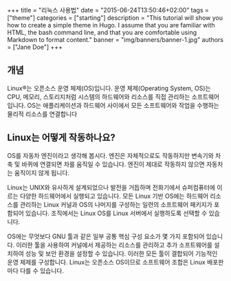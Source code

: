 +++
title = "리눅스 사용법"
date = "2015-06-24T13:50:46+02:00"
tags = ["theme"]
categories = ["starting"]
description = "This tutorial will show you how to create a simple theme in Hugo. I assume that you are familiar with HTML, the bash command line, and that you are comfortable using Markdown to format content."
banner = "img/banners/banner-1.jpg"
authors = ["Jane Doe"]
+++

## 개념

Linux®는 오픈소스 운영 체제(OS)입니다. 운영 체제(Operating System, OS)는 CPU, 메모리, 스토리지처럼 시스템의 하드웨어와 리소스를 직접 관리하는 소프트웨어입니다. OS는 애플리케이션과 하드웨어 사이에서 모든 소프트웨어와 작업을 수행하는 물리적 리소스를 연결합니다

## Linux는 어떻게 작동하나요?

OS를 자동차 엔진이라고 생각해 봅시다. 엔진은 자체적으로도 작동하지만 변속기와 차축 및 바퀴에 연결되면 차를 움직일 수 있습니다. 엔진이 제대로 작동하지 않으면 자동차는 움직이지 않게 됩니다.

Linux는 UNIX와 유사하게 설계되었으나 발전을 거듭하며 전화기에서 슈퍼컴퓨터에 이르는 다양한 하드웨어에서 실행되고 있습니다. 모든 Linux 기반 OS에는 하드웨어 리소스를 관리하는 Linux 커널과 OS의 나머지를 구성하는 일련의 소프트웨어 패키지가 포함되어 있습니다. 조직에서는 Linux OS를 Linux 서버에서 실행하도록 선택할 수 있습니다.

OS에는 무엇보다 GNU 툴과 같은 일부 공통 핵심 구성 요소가 몇 가지 포함되어 있습니다. 이러한 툴을 사용하여 커널에서 제공하는 리소스를 관리하고 추가 소프트웨어를 설치하여 성능 및 보안 환경을 설정할 수 있습니다. 이러한 모든 툴이 결합되어 기능적인 운영 체제를 구성합니다. Linux는 오픈소스 OS이므로 소프트웨어 조합은 Linux 배포판마다 다를 수 있습니다.